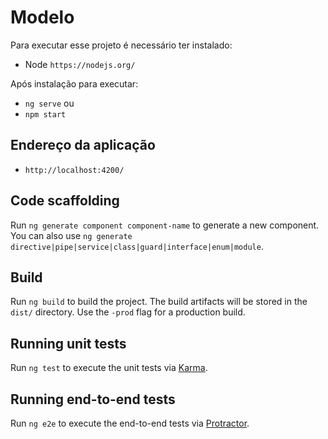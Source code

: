 # Modelo

Para executar esse projeto é necessário ter instalado: 

- Node `https://nodejs.org/`

Após instalação para executar:

- `ng serve` 
    ou 
- `npm start`

## Endereço da aplicação

- `http://localhost:4200/` 

## Code scaffolding

Run `ng generate component component-name` to generate a new component. You can also use `ng generate directive|pipe|service|class|guard|interface|enum|module`.

## Build

Run `ng build` to build the project. The build artifacts will be stored in the `dist/` directory. Use the `-prod` flag for a production build.

## Running unit tests

Run `ng test` to execute the unit tests via [Karma](https://karma-runner.github.io).

## Running end-to-end tests

Run `ng e2e` to execute the end-to-end tests via [Protractor](http://www.protractortest.org/).
